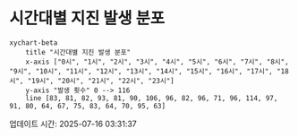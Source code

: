 # 시간대별 지진 발생 분포

```mermaid
xychart-beta
    title "시간대별 지진 발생 분포"
    x-axis ["0시", "1시", "2시", "3시", "4시", "5시", "6시", "7시", "8시", "9시", "10시", "11시", "12시", "13시", "14시", "15시", "16시", "17시", "18시", "19시", "20시", "21시", "22시", "23시"]
    y-axis "발생 횟수" 0 --> 116
    line [83, 81, 82, 93, 81, 90, 106, 96, 82, 96, 71, 96, 114, 97, 91, 80, 64, 67, 75, 83, 64, 70, 95, 63]
```

업데이트 시간: 2025-07-16 03:31:37
